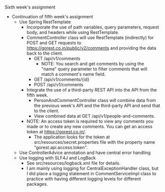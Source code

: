 Sixth week's assignment
- Continuation of fifth week's assignment
  - Use Spring RestTemplate
    - Incorporate the use of path variables, query parameters, request body, and headers while using RestTemplate.
    - CommentController class will use RestTemplate (indirectly) for POST and GET requests to https://gorest.co.in/public/v2/comments and providing the data back to the client.
      - GET /api/v1/comments
        - NOTE: You search and get comments by using the "name" query parameter to filter comments that will match a comment's name field.
      - GET /api/v1/comments/{id}
      - POST /api/v1/comments
    - Integrate the use of a third-party REST API into the API from the fifth week.
      - PersonAndCommentController class will combine data from the previous week's API and the third-party API and send that to the client.
      - View combined data at GET /api/v1/people-and-comments.
    - NOTE: An access token is required to view any comments you made or to create any new comments. You can get an access token at https://gorest.co.in/.
      - The application looks for the token at src/resources/secret.properties file with the property name "gorest.api.access.token".
  - Use ControllerAdvice annotation and have central error handling
  - Use logging with SLF4J and LogBack
    - See src/resources/logback.xml file for details.
    - I am mainly using logging for CentralExceptionHandler class, but I did place a logging statement in CommentServiceImpl class to practice with having different logging levels for different packages.